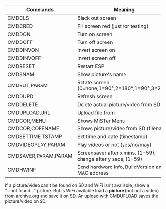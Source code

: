 | Commands                | Meaning       |
| ----------------------- |-------------- |
| CMDCLS                  | Black out screen |
| CMDCRED                 | Fill screen red (just for testing) |
| CMDDON                  | Turn on screen |
| CMDDOFF                 | Turn off screen |
| CMDDINVON               | Invert screen on |
| CMDDINVOFF              | Invert screen off |
| CMDRESET                | Restart ESP |
| CMDSNAM                 | Show picture's name |
| CMDROT,PARAM            | Rotate screen (0=none,1=90°,2=180°,1=90°,3=270°) |
| CMDDUPD                 | Refresh screen |
| CMDDELETE               | Delete actual picture/video from SD |
| CMDUPLOAD,URL           | Upload file from <URL> |
| CMDCOR,MENU             | Shows MiSTer Menu |
| CMDCOR,CORENAME         | Shows picture/video from SD (filename) |
| CMDSETTIME,TSTAMP       | Set time and date (timestamp) |
| CMDVIDEOPLAY,PARAM      | Play videos or not (yes/no/may) |
| CMDSAVER,PARAM,PARAM    | Screensaver after x mins. (1-59), change after y secs, (1-59) |
| CMDHWINF                | Send hardware info, BuildVersion and MAC address |

If a picture/video can't be found on SD and WiFi isn't available, show a "...not found..." picture.
But is WiFi available load a **picture** (but not a video) from archive.org and save it on SD.
An upload with CMDUPLOAD saves the picture/video on SD.

